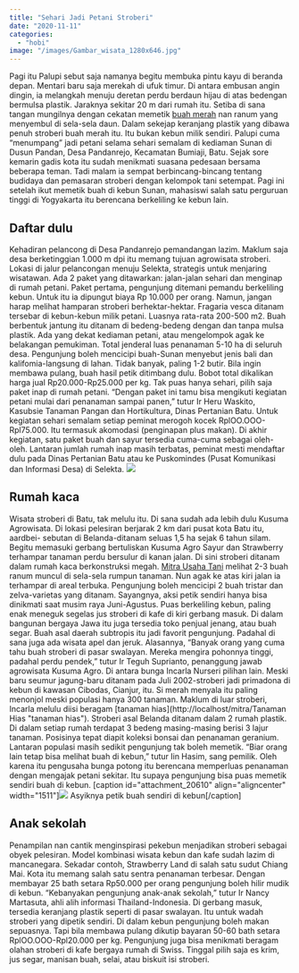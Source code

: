```yaml
---
title: "Sehari Jadi Petani Stroberi"
date: "2020-11-11"
categories: 
  - "hobi"
image: "/images/Gambar_wisata_1280x646.jpg"
---
```


Pagi itu Palupi sebut saja namanya begitu membuka pintu kayu di beranda depan. Mentari baru saja merekah di ufuk timur. Di antara embusan angin dingin, ia melangkah menuju deretan perdu berdaun hijau di atas bedengan bermulsa plastik. Jaraknya sekitar 20 m dari rumah itu. Setiba di sana tangan mungilnya dengan cekatan memetik [buah merah](http://localhost/mitra/topik/buah-merah "buah merah") nan ranum yang menyembul di sela-sela daun. Dalam sekejap keranjang plastik yang dibawa penuh stroberi buah merah itu. Itu bukan kebun milik sendiri. Palupi cuma “menumpang” jadi petani selama sehari semalam di kediaman Sunan di Dusun Pandan, Desa Pandanrejo, Kecamatan Bumiaji, Batu. Sejak sore kemarin gadis kota itu sudah menikmati suasana pedesaan bersama beberapa teman. Tadi malam ia sempat berbincang-bincang tentang budidaya dan pemasaran stroberi dengan kelompok tani setempat. Pagi ini setelah ikut memetik buah di kebun Sunan, mahasiswi salah satu perguruan tinggi di Yogyakarta itu berencana berkeliling ke kebun lain.

## Daftar dulu

Kehadiran pelancong di Desa Pandanrejo pemandangan lazim. Maklum saja desa berketinggian 1.000 m dpi itu memang tujuan agrowisata stroberi. Lokasi di jalur pelancongan menuju Selekta, strategis untuk menjaring wisatawan. Ada 2 paket yang ditawarkan: jalan-jalan sehari dan menginap di rumah petani. Paket pertama, pengunjung ditemani pemandu berkeliling kebun. Untuk itu ia dipungut biaya Rp 10.000 per orang. Namun, jangan harap melihat hamparan stroberi berhektar-hektar. Fragaria vesca ditanam tersebar di kebun-kebun milik petani. Luasnya rata-rata 200-500 m2. Buah berbentuk jantung itu ditanam di bedeng-bedeng dengan dan tanpa mulsa plastik. Ada yang dekat kediaman petani, atau mengelompok agak ke belakangan pemukiman. Total jenderal luas penanaman 5-10 ha di seluruh desa. Pengunjung boleh mencicipi buah-Sunan menyebut jenis bali dan kalifomia-langsung di lahan. Tidak banyak, paling 1-2 butir. Bila ingin membawa pulang, buah hasil petik ditimbang dulu. Bobot total dikalikan harga jual Rp20.000-Rp25.000 per kg. Tak puas hanya sehari, pilih saja paket inap di rumah petani. “Dengan paket ini tamu bisa mengikuti kegiatan petani mulai dari penanaman sampai panen,” tutur Ir Heru Waskito, Kasubsie Tanaman Pangan dan Hortikultura, Dinas Pertanian Batu. Untuk kegiatan sehari semalam setiap peminat merogoh kocek RplOO.OOO- Rpl75.000. Itu termasuk akomodasi (penginapan plus makan). Di akhir kegiatan, satu paket buah dan sayur tersedia cuma-cuma sebagai oleh-oleh. Lantaran jumlah rumah inap masih terbatas, peminat mesti mendaftar dulu pada Dinas Pertanian Batu atau ke Puskomindes (Pusat Komunikasi dan Informasi Desa) di Selekta. [![](/images/petik-strawberry.jpg)](http://localhost/mitra/wp-content/uploads/2020/11/petik-strawberry.jpg)

## Rumah kaca

Wisata stroberi di Batu, tak melulu itu. Di sana sudah ada lebih dulu Kusuma Agrowisata. Di lokasi pelesiran berjarak 2 km dari pusat kota Batu itu, aardbei- sebutan di Belanda-ditanam seluas 1,5 ha sejak 6 tahun silam. Begitu memasuki gerbang bertuliskan Kusuma Agro Sayur dan Strawberry terhampar tanaman perdu bersulur di kanan jalan. Di sini stroberi ditanam dalam rumah kaca berkonstruksi megah. [Mitra Usaha Tani](http://localhost/mitra) melihat 2-3 buah ranum muncul di sela-sela rumpun tanaman. Nun agak ke atas kiri jalan ia terhampar di areal terbuka. Pengunjung boleh mencicipi 2 buah tristar dan zelva-varietas yang ditanam. Sayangnya, aksi petik sendiri hanya bisa dinikmati saat musim raya Juni-Agustus. Puas berkeliling kebun, paling enak meneguk segelas jus stroberi di kafe di kiri gerbang masuk. Di dalam bangunan bergaya Jawa itu juga tersedia toko penjual jenang, atau buah segar. Buah asal daerah subtropis itu jadi favorit pengunjung. Padahal di sana juga ada wisata apel dan jeruk. Alasannya, “Banyak orang yang cuma tahu buah stroberi di pasar swalayan. Mereka mengira pohonnya tinggi, padahal perdu pendek,” tutur Ir Teguh Suprianto, penanggung jawab agrowisata Kusuma Agro. Di antara bunga Incarla Nurseri pilihan lain. Meski baru seumur jagung-baru ditanam pada Juli 2002-stroberi jadi primadona di kebun di kawasan Cibodas, Cianjur, itu. Si merah menyala itu paling menonjol meski populasi hanya 300 tanaman. Maklum di luar stroberi, Incarla melulu diisi beragam [tanaman hias](http://localhost/mitra/Tanaman Hias "tanaman hias"). Stroberi asal Belanda ditanam dalam 2 rumah plastik. Di dalam setiap rumah terdapat 3 bedeng masing-masing berisi 3 lajur tanaman. Posisinya tepat diapit koleksi bonsai dan penanaman geranium. Lantaran populasi masih sedikit pengunjung tak boleh memetik. “Biar orang lain tetap bisa melihat buah di kebun,” tutur Iin Hasim, sang pemilik. Oleh karena itu pengusaha bunga potong itu berencana memperluas penanaman dengan mengajak petani sekitar. Itu supaya pengunjung bisa puas memetik sendiri buah di kebun. \[caption id="attachment\_20610" align="aligncenter" width="1511"\][![](/images/wisata.jpg)](http://localhost/mitra/wp-content/uploads/2020/11/wisata.jpg) Asyiknya petik buah sendiri di kebun\[/caption\]

## Anak sekolah

Penampilan nan cantik menginspirasi pekebun menjadikan stroberi sebagai obyek pelesiran. Model kombinasi wisata kebun dan kafe sudah lazim di mancanegara. Sekadar contoh, Strawberry Land di salah satu sudut Chiang Mai. Kota itu memang salah satu sentra penanaman terbesar. Dengan membayar 25 bath setara Rp50.000 per orang pengunjung boleh hilir mudik di kebun. “Kebanyakan pengunjung anak-anak sekolah,” tutur Ir Nancy Martasuta, ahli alih informasi Thailand-Indonesia. Di gerbang masuk, tersedia keranjang plastik seperti di pasar swalayan. Itu untuk wadah stroberi yang dipetik sendiri. Di dalam kebun pengunjung boleh makan sepuasnya. Tapi bila membawa pulang dikutip bayaran 50-60 bath setara RplOO.OOO-Rpl20.000 per kg. Pengunjung juga bisa menikmati beragam olahan stroberi di kafe bergaya rumah di Swiss. Tinggal pilih saja es krim, jus segar, manisan buah, selai, atau biskuit isi stroberi.
